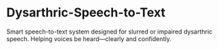# Dysarthric-Speech-to-Text
Smart speech-to-text system designed for slurred or impaired dysarthric speech. Helping voices be heard—clearly and confidently.
